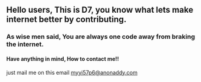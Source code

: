 ## Hello users, This is D7, you know what lets make internet better by contributing.

### As wise men said, You are always one code away from braking the internet.


#### Have anything in mind, How to contact me!!
  just mail me on this email <a href="mailto:myyi57p6@anonaddy.com">myyi57p6@anonaddy.com</a>
